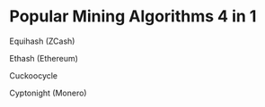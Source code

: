 # Popular Mining Algorithms 4 in 1

Equihash (ZCash)

Ethash (Ethereum)

Cuckoocycle 

Cyptonight (Monero)
